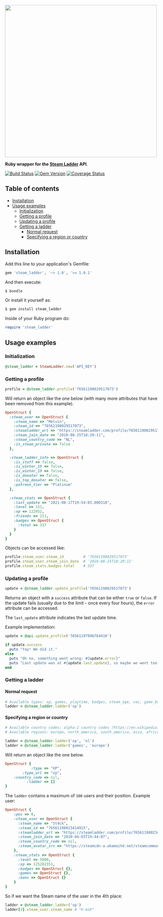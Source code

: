<img width="500px" src="https://user-images.githubusercontent.com/1312973/131711153-f8390028-8e1d-4e84-8b50-aa859dc4fef8.png"  />

<b>Ruby wrapper for the <a href="https://steamladder.com/">Steam Ladder</a> API</b>.

[![Build Status](https://app.travis-ci.com/melvinsh/steam_ladder.svg?branch=main)](https://app.travis-ci.com/melvinsh/steam_ladder)  [![Gem Version](https://badge.fury.io/rb/steam_ladder.svg)](https://badge.fury.io/rb/steam_ladder)  [![Coverage Status](https://coveralls.io/repos/github/melvinsh/steam_ladder/badge.svg?branch=main)](https://coveralls.io/github/melvinsh/steam_ladder?branch=main)

## <a name='Tableofcontents'></a>Table of contents

<!-- vscode-markdown-toc -->
* [Installation](#Installation)
* [Usage examples](#Usageexamples)
	* [Initialization](#Initialization)
	* [Getting a profile](#Gettingaprofile)
	* [Updating a profile](#Updatingaprofile)
	* [Getting a ladder](#Gettingaladder)
		* [Normal request](#Normalrequest)
		* [Specifying a region or country](#Specifyingaregionorcountry)

<!-- vscode-markdown-toc-config
	numbering=false
	autoSave=true
	/vscode-markdown-toc-config -->
<!-- /vscode-markdown-toc -->

## <a name='Installation'></a>Installation
Add this line to your application's Gemfile:
```ruby
gem 'steam_ladder', '~> 1.0', '>= 1.0.1'
```

And then execute:
```bash
$ bundle
```

Or install it yourself as:
```bash
$ gem install steam_ladder
```

Inside of your Ruby program do:
```ruby
require 'steam_ladder'
```

## <a name='Usageexamples'></a>Usage examples
### <a name='Initialization'></a>Initialization
``` ruby
@steam_ladder = SteamLadder.new('API_KEY')
```

### <a name='Gettingaprofile'></a>Getting a profile
``` ruby
profile = @steam_ladder.profile('76561198029517073')
``` 

Will return an object like the one below (with many more attributes that have been removed from this example).

``` ruby
OpenStruct {
  :steam_user => OpenStruct {
    :steam_name => "Melvin",
    :steam_id => "76561198029517073",
    :steamladder_url => "https://steamladder.com/profile/76561198029517073/",
    :steam_join_date => "2010-08-25T18:20:11",
    :steam_country_code => "NL",
    :is_steam_private => false
  },

  :steam_ladder_info => OpenStruct {
    :is_staff => false,
    :is_winter_18 => false,
    :is_winter_19 => false,
    :is_donator => false,
    :is_top_donator => false,
    :patreon_tier => "Platinum"
  },

  :steam_stats => OpenStruct {
    :last_update => "2021-08-17T19:54:03.800318",
    :level => 151,
    :xp => 122052,
    :friends => 211,
    :badges => OpenStruct {
      :total => 337
    }
  }
}
```

Objects can be accessed like:

``` ruby
profile.steam_user.steam_id         # '76561198029517073'
profile.steam_user.steam_join_date  # '2010-08-25T18:20:11'
profile.steam_stats.badges.total    # 337
```

### <a name='Updatingaprofile'></a>Updating a profile
``` ruby
update = @steam_ladder.update_profile('76561198029517073')
``` 

Returns an object with a `success` attribute that can be either `true` or `false`.
If the update fails (usually due to the limit - once every four hours), the `error` attribute can be accessed.

The `last_update` attribute indicates the last update time.

Example implementation:

``` ruby
update = @api.update_profile('76561197996764410')

if update.success
  puts "Yay! We did it."
else
  puts "Oh no, something went wrong: #{update.error}"
  puts "Last update was at #{update.last_update}, so maybe we went too fast."
end
```

### <a name='Gettingaladder'></a>Getting a ladder
#### <a name='Normalrequest'></a>Normal request
``` ruby
# Available types: xp, games, playtime, badges, steam_age, vac, game_ban
ladder = @steam_ladder.ladder('xp')
``` 

#### <a name='Specifyingaregionorcountry'></a>Specifying a region or country
``` ruby
# Available country codes: alpha-2 country codes (https://en.wikipedia.org/wiki/ISO_3166-1_alpha-2)
# Available regions: europe, north_america, south_america, asia, africa, oceania, antarctica

ladder = @steam_ladder.ladder('xp', 'nl')
ladder = @steam_ladder.ladder('games', 'europe')
``` 

Will return an object like the one below.

``` ruby
OpenStruct {
            :type => "XP",
        :type_url => "xp",
    :country_code => nil,
          :ladder => []
}
```

The `ladder` contains a maximum of `100` users and their position. Example user:

``` ruby
OpenStruct {
    :pos => 0,
    :steam_user => OpenStruct {
      :steam_name => "St4ck",
      :steam_id => "76561198023414915",
      :steamladder_url => "https://steamladder.com/profile/76561198023414915/",
      :steam_join_date => "2010-04-03T19:44:07",
      :steam_country_code => nil,
      :steam_avatar_src => "https://steamcdn-a.akamaihd.net/steamcommunity/public/images/avatars/c4/c4cad1abe3a53c25e26a827655804bf754fbbe76_full.jpg"
    },
    :steam_stats => OpenStruct {
      :level => 5000,
      :xp => 125282351,
      :badges => OpenStruct {},
      :games => OpenStruct {},
      :bans => OpenStruct {}
    }
}    
```

So if we want the Steam name of the user in the 4th place:

``` ruby
ladder = @steam_ladder.ladder('xp')
ladder[3].steam_user.steam_name # "K-miK"
```

